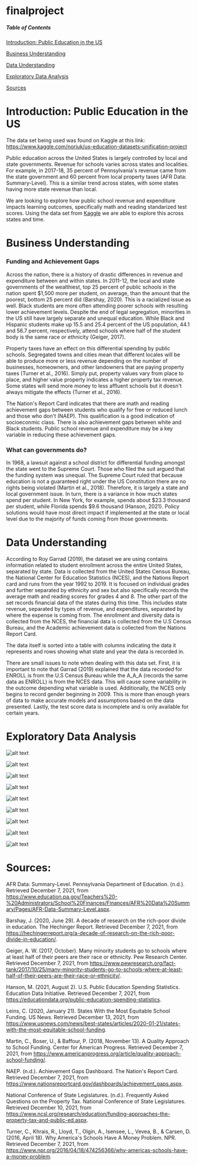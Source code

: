 # finalproject

##### Table of Contents  
[Introduction: Public Education in the US](https://github.com/carolineburns3/finalproject/blob/main/README.md#introduction-public-education-in-the-us) 

[Business Understanding](https://github.com/carolineburns3/finalproject/blob/main/README.md#business-understanding)

[Data Understanding](https://github.com/carolineburns3/finalproject/blob/main/README.md#data-understanding)

[Exploratory Data Analysis](https://github.com/carolineburns3/finalproject/blob/main/README.md#exploratory-data-analysis) 

[Sources](https://github.com/carolineburns3/finalproject/blob/main/README.md#sources)
<a name="headers"/>


# Introduction: Public Education in the US
The data set being used was found on Kaggle at this link: https://www.kaggle.com/noriuk/us-education-datasets-unification-project

Public education across the United States is largely controlled by local and state governments. Revenue for schools varies across states and localities. For example, in 2017-18, 35 percent of Pennsylvania's revenue came from the state government and 60 percent from local property taxes (AFR Data: Summary-Level). This is a similar trend across states, with some states having more state revenue than local. 

We are looking to explore how public school revenue and expenditure impacts learning outcomes, specifically math and reading standarized test scores. Using the data set from [Kaggle](https://www.kaggle.com/noriuk/us-education-datasets-unification-project) we are able to explore this across states and time.

# Business Understanding
### Funding and Achievement Gaps

Across the nation, there is a history of drastic differences in revenue and expenditure between and within states. In 2011-12, the local and state governments of the wealthiest, top 25 percent of public schools in the nation spent $1,500 more per student, on average, than the amount that the poorest, bottom 25 percent did (Barshay, 2020). This is a racialized issue as well. Black students are more often attending poorer schools with resulting lower achievement levels. Despite the end of legal segregation, minorities in the US still have largely separate and unequal education. While Black and Hispanic students make up 15.5 and 25.4 percent of the US population, 44.1 and 56.7 percent, respectively, attend schools where half of the student body is the same race or ethnicity (Geiger, 2017).

Property taxes have an effect on this differential spending by public schools. Segregated towns and cities mean that different locales will be able to produce more or less revenue depending on the number of businesses, homeowners, and other landowners that are paying property taxes (Turner et al., 2016). Simply put, property values vary from place to place, and higher value property indicates a higher property tax revenue. Some states will send more money to less affluent schools but it doesn't always mitigate the effects (Turner et al., 2016). 

The Nation's Report Card indicates that there are math and reading achievement gaps between students who qualify for free or reduced lunch and those who don't (NAEP). This qualification is a good indication of socioeconmic class. There is also achievement gaps between white and Black students. Public school revenue and expenditure may be a key variable in reducing these achievement gaps. 

### What can governments do?

In 1968, a lawsuit against a school district for differential funding amongst the state went to the Supreme Court. Those who filed the suit argued that the funding system was unequal. The Supreme Court ruled that because education is not a guaranteed right under the US Constitution there are no rights being violated (Martin et al., 2018). Therefore, it is largely a state and local government issue. In turn, there is a variance in how much states spend per student. In New York, for example, spends about $23.3 thousand per student, while Florida spends $9.6 thousand (Hanson, 2021). Policy solutions would have most direct impact if implemented at the state or local level due to the majority of funds coming from those governments. 

 # Data Understanding
According to Roy Garrad (2019), the dataset we are using contains information related to student enrollment across the entire United States, separated by state. Data is collected from the United States Census Bureau, the National Center for Education Statistics (NCES), and the Nations Report card and runs from the year 1992 to 2019. It is focused on individual grades and further separated by ethnicity and sex but also specifically records the average math and reading scores for grades 4 and 8. The other part of the set records financial data of the states during this time. This includes state revenue, separated by types of revenue, and expenditures, separated by where the expense is coming from. The enrollment and diversity data is collected from the NCES, the financial data is collected from the U.S Census Bureau, and the Academic achievement data is collected from the Nations Report Card.

The data itself is sorted into a table with columns indicating the data it represents and rows showing what state and year the data is recorded in.

There are small issues to note when dealing with this data set. First, it is important to note that Garrad (2019) explained that the data recorded for ENROLL is from the U.S Census Bureau while the A_A_A (records the same data as ENROLL) is from the NCES data. This will cause some variability in the outcome depending what variable is used. Additionally, the NCES only begins to record gender beginning in 2009. This is more than enough years of data to make accurate models and assumptions based on the data presented. Lastly, the test score data is incomplete and is only available for certain years.
 


# Exploratory Data Analysis

![alt text](Images/PerPupilbyState.png)

![alt text](Images/PerPupil8thGradeMath.png)

![alt text](Images/PerPupil4thGradeMath.png)

![alt text](Images/PerPupilIns8thGradeMath.png)

![alt text](Images/PerPupilIns4thGradeReadingWh.png)

![alt text](Images/PerPupil4thGradeReadWh.png)

![alt text](Images/PerPupil4thGradeReadingBl.png)

![alt text](Images/PerPupil4thGradeMathBl.png)

![alt text](Images/IndianaMathScores.png)



 # Sources:

AFR Data: Summary-Level. Pennsylvania Department of Education. (n.d.). Retrieved December 7, 2021, from https://www.education.pa.gov/Teachers%20-%20Administrators/School%20Finances/Finances/AFR%20Data%20Summary/Pages/AFR-Data-Summary-Level.aspx. 

Barshay, J. (2020, June 29). A decade of research on the rich-poor divide in education. The Hechinger Report. Retrieved December 7, 2021, from https://hechingerreport.org/a-decade-of-research-on-the-rich-poor-divide-in-education/. 

Geiger, A. W. (2017, October). Many minority students go to schools where at least half of their peers are their race or ethnicity. Pew Research Center. Retrieved December 7, 2021, from https://www.pewresearch.org/fact-tank/2017/10/25/many-minority-students-go-to-schools-where-at-least-half-of-their-peers-are-their-race-or-ethnicity/. 

Hanson, M. (2021, August 2). U.S. Public Education Spending Statistics. Education Data Initiative. Retrieved December 7, 2021, from https://educationdata.org/public-education-spending-statistics. 

Leins, C. (2020, January 21). States With the Most Equitable School Funding. US News. Retrieved December 13, 2021, from https://www.usnews.com/news/best-states/articles/2020-01-21/states-with-the-most-equitable-school-funding. 

Martin, C., Boser, U., &amp; Baffour, P. (2018, November 13). A Quality Approach to School Funding. Center for American Progress. Retrieved December 7, 2021, from https://www.americanprogress.org/article/quality-approach-school-funding/. 

NAEP. (n.d.). Achievement Gaps Dashboard. The Nation's Report Card. Retrieved December 7, 2021, from https://www.nationsreportcard.gov/dashboards/achievement_gaps.aspx. 

National Conference of State Legislatures. (n.d.). Frequently Asked Questions on the Property Tax. National Conference of State Legislatures. Retrieved December 10, 2021, from https://www.ncsl.org/research/education/funding-approaches-the-property-tax-and-public-ed.aspx. 

Turner, C., Khrais, R., Lloyd, T., Olgin, A., Isensee, L., Vevea, B., &amp; Carsen, D. (2016, April 18). Why America's Schools Have A Money Problem. NPR. Retrieved December 7, 2021, from https://www.npr.org/2016/04/18/474256366/why-americas-schools-have-a-money-problem. 




